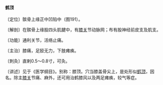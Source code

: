 #### 鹤顶

〔定位〕髌骨上缘正中凹陷中（图191）。

〔解剖〕在髌骨上缘股四头肌腱中，有[膝关](https://www.gmzyjc.com/read/zjs/zjs3.1.9-12-0.0.4.3.7.md)节动脉网；布有股神经前皮支及肌支。

〔功能〕通利关节，活络止痛。

〔主治〕膝痛，足胫无力，下肢瘫痪。

〔刺灸〕直剌0.5～0.8寸，可灸。

〔讲述〕见于《医学纲目》。别称：膝顶。穴当膝盖骨尖上，是处形似[鹤顶](https://www.gmzyjc.com/read/zjs/zjs3.4-0.1.4.8.0.md)，因名。除主[膝关](https://www.gmzyjc.com/read/zjs/zjs3.1.9-12-0.0.4.3.7.md)节痛、麻外，还可用治鹤膝风以及两足瘫痪，较气等症。
